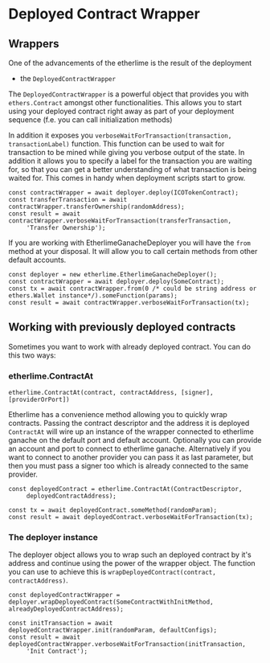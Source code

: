 # Deployed Contract Wrapper

## Wrappers

One of the advancements of the etherlime is the result of the deployment
- the `DeployedContractWrapper`

The `DeployedContractWrapper` is a powerful object that provides you
with `ethers.Contract` amongst other functionalities. This allows you to
start using your deployed contract right away as part of your deployment
sequence (f.e. you can call initialization methods)

In addition it exposes you `verboseWaitForTransaction(transaction,
transactionLabel)` function. This function can be used to wait for
transaction to be mined while giving you verbose output of the state. In
addition it allows you to specify a label for the transaction you are
waiting for, so that you can get a better understanding of what
transaction is being waited for. This comes in handy when deployment
scripts start to grow.

    const contractWrapper = await deployer.deploy(ICOTokenContract);
    const transferTransaction = await contractWrapper.transferOwnership(randomAddress);
    const result = await contractWrapper.verboseWaitForTransaction(transferTransaction,
         'Transfer Ownership');

If you are working with EtherlimeGanacheDeployer you will have the
`from` method at your disposal. It will allow you to call certain
methods from other default accounts.

    const deployer = new etherlime.EtherlimeGanacheDeployer();
    const contractWrapper = await deployer.deploy(SomeContract);
    const tx = await contractWrapper.from(0 /* could be string address or ethers.Wallet instance*/).someFunction(params);
    const result = await contractWrapper.verboseWaitForTransaction(tx);

## Working with previously deployed contracts

Sometimes you want to work with already deployed contract. You can do
this two ways:

### etherlime.ContractAt

`etherlime.ContractAt(contract, contractAddress, [signer],
[providerOrPort])`

Etherlime has a convenience method allowing you to quickly wrap
contracts. Passing the contract descriptor and the address it is
deployed `ContractAt` will wire up an instance of the wrapper connected
to etherlime ganache on the default port and default account. Optionally
you can provide an account and port to connect to etherlime ganache.
Alternatively if you want to connect to another provider you can pass it
as last parameter, but then you must pass a signer too which is already
connected to the same provider.

    const deployedContract = etherlime.ContractAt(ContractDescriptor,
         deployedContractAddress);
    
    const tx = await deployedContract.someMethod(randomParam);
    const result = await deployedContract.verboseWaitForTransaction(tx);

### The deployer instance

The deployer object allows you to wrap such an deployed contract by it's address and continue using the
power of the wrapper object. The function you can use to achieve this is
`wrapDeployedContract(contract, contractAddress)`.

	const deployedContractWrapper = deployer.wrapDeployedContract(SomeContractWithInitMethod, alreadyDeployedContractAddress);
    
    const initTransaction = await deployedContractWrapper.init(randomParam, defaultConfigs);
    const result = await deployedContractWrapper.verboseWaitForTransaction(initTransaction,
         'Init Contract');